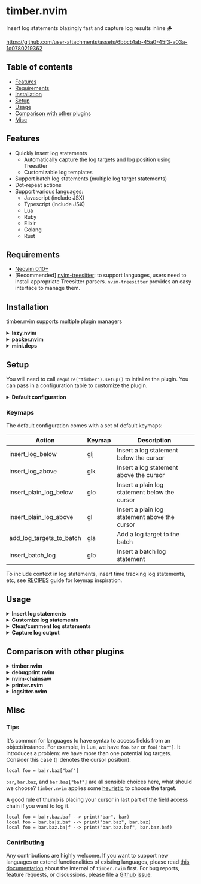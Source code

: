 # timber.nvim

Insert log statements blazingly fast and capture log results inline 🪵

https://github.com/user-attachments/assets/6bbcb1ab-45a0-45f3-a03a-1d0780219362

## Table of contents

- [Features](#features)
- [Requirements](#requirements)
- [Installation](#installation)
- [Setup](#setup)
- [Usage](#usage)
- [Comparison with other plugins](#comparison-with-other-plugins)
- [Misc](#misc)

## Features

- Quickly insert log statements
  - Automatically capture the log targets and log position using Treesitter
  - Customizable log templates
- Support batch log statements (multiple log target statements)
- Dot-repeat actions
- Support various languages:
  - Javascript (include JSX)
  - Typescript (include JSX)
  - Lua
  - Ruby
  - Elixir
  - Golang
  - Rust

## Requirements

- [Neovim 0.10+](https://github.com/neovim/neovim/releases)
- [Recommended] [nvim-treesitter](https://github.com/nvim-treesitter/nvim-treesitter): to support languages, users need to install appropriate Treesitter parsers. `nvim-treesitter` provides an easy interface to manage them.

## Installation

timber.nvim supports multiple plugin managers

<details>
<summary><strong>lazy.nvim</strong></summary>

```lua
{
    "Goose97/timber.nvim",
    version = "*", -- Use for stability; omit to use `main` branch for the latest features
    event = "VeryLazy",
    config = function()
        require("timber").setup({
            -- Configuration here, or leave empty to use defaults
        })
    end
}
```
</details>

<details>
<summary><strong>packer.nvim</strong></summary>

```lua
use({
    "Goose97/timber.nvim",
    tag = "*", -- Use for stability; omit to use `main` branch for the latest features
    config = function()
        require("timber").setup({
            -- Configuration here, or leave empty to use defaults
        })
    end
})
```
</details>

<details>
<summary><strong>mini.deps</strong></summary>

```lua
local MiniDeps = require("mini.deps");

MiniDeps.add({
    source = "Goose97/timber.nvim",
})

require("timber").setup({
    -- Configuration here, or leave empty to use defaults
})
```
</details>

## Setup

You will need to call `require("timber").setup()` to intialize the plugin. You can pass in a configuration table to customize the plugin.

<details>
<summary><strong>Default configuration</strong></summary>

```lua
{
  log_templates = {
    default = {
      javascript = [[console.log("%log_target", %log_target)]],
      typescript = [[console.log("%log_target", %log_target)]],
      jsx = [[console.log("%log_target", %log_target)]],
      tsx = [[console.log("%log_target", %log_target)]],
      lua = [[print("%log_target", %log_target)]],
      ruby = [[puts("%log_target #{%log_target}")]],
      elixir = [[IO.inspect(%log_target, label: "%log_target")]],
      go = [[log.Printf("%log_target: %v\n", %log_target)]],
      rust = [[println!("%log_target: {:#?}", %log_target);]],
      python = [[print("%log_target", %log_target)]],
      c = [[printf("%log_target: %s\n", %log_target);]],
      cpp = [[std::cout << "%log_target: " << %log_target << std::endl;]],
      java = [[System.out.println("%log_target: " + %log_target);]],
      c_sharp = [[Console.WriteLine($"%log_target: {%log_target}");]],
    },
    plain = {
      javascript = [[console.log("%insert_cursor")]],
      typescript = [[console.log("%insert_cursor")]],
      jsx = [[console.log("%insert_cursor")]],
      tsx = [[console.log("%insert_cursor")]],
      lua = [[print("%insert_cursor")]],
      ruby = [[puts("%insert_cursor")]],
      elixir = [[IO.puts(%insert_cursor)]],
      go = [[log.Printf("%insert_cursor")]],
      rust = [[println!("%insert_cursor");]],
      python = [[print("%insert_cursor")]],
      c = [[printf("%insert_cursor \n");]],
      cpp = [[std::cout << "%insert_cursor" << std::endl;]],
      java = [[System.out.println("%insert_cursor");]],
      c_sharp = [[Console.WriteLine("%insert_cursor");]],
    },
  },
  batch_log_templates = {
    default = {
      javascript = [[console.log({ %repeat<"%log_target": %log_target><, > })]],
      typescript = [[console.log({ %repeat<"%log_target": %log_target><, > })]],
      jsx = [[console.log({ %repeat<"%log_target": %log_target><, > })]],
      tsx = [[console.log({ %repeat<"%log_target": %log_target><, > })]],
      lua = [[print(string.format("%repeat<%log_target=%s><, >", %repeat<%log_target><, >))]],
      ruby = [[puts("%repeat<%log_target: #{%log_target}><, >")]],
      elixir = [[IO.inspect({ %repeat<%log_target><, > })]],
      go = [[log.Printf("%repeat<%log_target: %v><, >\n", %repeat<%log_target><, >)]],
      rust = [[println!("%repeat<%log_target: {:#?}><, >", %repeat<%log_target><, >);]],
      python = [[print(%repeat<"%log_target", %log_target><, >)]],
      c = [[printf("%repeat<%log_target: %s><, >\n", %repeat<%log_target><, >);]],
      cpp = [[std::cout %repeat<<< "%log_target: " << %log_target>< << "\n  " > << std::endl;]],
      java = [[System.out.printf("%repeat<%log_target=%s><, >%n", %repeat<%log_target><, >);]],
      c_sharp = [[Console.WriteLine($"%repeat<%log_target: {%log_target}><, >");]],
    },
  },
  -- The string to search for when deleting or commenting log statements
  -- Can be used in log templates as %log_marker placeholder
  log_marker = "🪵",
  -- Controls the flash highlight after a log statement is inserted
  -- or a log target is added to a batch
  highlight = {
    on_insert = true,
    on_add_to_batch = true,
    duration = 500,
  },
  keymaps = {
    -- Set to false to disable the default keymap for specific actions
    -- insert_log_below = false,
    insert_log_below = "glj",
    insert_log_above = "glk",
    insert_plain_log_below = "glo",
    insert_plain_log_above = "gl<S-o>",
    insert_batch_log = "glb",
    add_log_targets_to_batch = "gla",
    insert_log_below_operator = "g<S-l>j",
    insert_log_above_operator = "g<S-l>k",
    insert_batch_log_operator = "g<S-l>b",
    add_log_targets_to_batch_operator = "g<S-l>a",
  },
  -- Set to false to disable all default keymaps
  default_keymaps_enabled = true,
  log_watcher = {
    enabled = false,
    sources = {},
    preview_snippet_length = 32,
  },
}
```

</details>

### Keymaps

The default configuration comes with a set of default keymaps:

| Action | Keymap | Description |
| -      | -      | -           |
| insert_log_below | glj | Insert a log statement below the cursor |
| insert_log_above | glk | Insert a log statement above the cursor |
| insert_plain_log_below | glo | Insert a plain log statement below the cursor |
| insert_plain_log_above | gl<S-o> | Insert a plain log statement above the cursor |
| add_log_targets_to_batch | gla | Add a log target to the batch |
| insert_batch_log | glb | Insert a batch log statement |

To include context in log statements, insert time tracking log statements, etc, see [RECIPES](https://github.com/Goose97/timber.nvim/blob/main/doc/RECIPES.md#advanced-logging-use-cases) guide for keymap inspiration.

## Usage

<details>
<summary><strong>Insert log statements</strong></summary>

There are two kinds of log statements:

1. Single log statements: log statements that may or may not capture single log target
2. Batch log statements: log statements that capture multiple log targets

These examples use the default configuration. The `|` denotes the cursor position.

```help
    Old text                    Command         New text
    --------------------------------------------------------------------------------------------
    local str = "H|ello"        glj             local str = "Hello"
                                                print("str", str)
    --------------------------------------------------------------------------------------------
    foo(st|r)                   glk             print("str", str)
                                                foo(str)
    --------------------------------------------------------------------------------------------
    foo(st|r, num)              vi(glb          foo(str, num)
                                                print(string.format("foo=%s, num=%s", foo, num))
```

</details>

<details>
<summary><strong>Customize log statements</strong></summary>

The content of the log statement can be customized via templates. `timber.nvim` supports some special placeholders which will be replaced after inserting:

- `%log_target`: the log target text
- `%line_number`: the line number of the log target.

```lua
local opts = {
    log_templates = {
        default = {
            lua = [[print("LOG %log_target ON LINE %line_number", %log_target)]],
        },
    },
}

require("timber").setup(opts)
```

Out of the box, `timber.nvim` provides [default templates](https://github.com/Goose97/timber.nvim/blob/main/lua/timber/config.lua) for all supported languages.

</details>

<details>
<summary><strong>Clear/comment log statements</strong></summary>

Clear all log statements in the current buffer:

```lua
require("timber.actions").clear_log_statements({ global = false })
```

or comment all log statements in the current buffers (call this again will uncomment them):

```lua
require("timber.actions").toggle_comment_log_statements({ global = false })
```

Use `global = true` to perform the action on all files. `timber.nvim` use grep to find all log statements in your project. For this to work, you need to:

1. Set `log_marker` in the configuration. The default is 🪵. This `log_marker` will be grep to find the log statements. Make sure to include it in your log templates using the `%log_marker` placeholder:

```lua

opts = {
    log_templates = {
        default = {
            lua = [[print("%log_marker " .. %log_target)]],
        },
    },
}
```

2. Make sure your `grepprg` is suitable. The search comand will be invoked as: `<grepprg> <log_marker>`. These are some recommendations, ranking from most to least recommended:

```lua
vim.o.grepprg = "rg --vimgrep --no-heading --smart-case" -- Use ripgrep
vim.o.grepprg = "git grep --line-number --column" -- Use git
vim.o.grepprg = "grep --line-number --with-filename -R --exclude-dir=.git" -- Use grep
```

</details>

<details>
<summary><strong>Capture log output</strong></summary>

`timber.nvim` can monitor multiple sources and capture the log output. For example, a common use case is to capture the log output from a test runner or from a log file.

Here's an example configuration:

```lua
require("timber").setup({
    log_templates = {
        default = {
            lua = [[print("%watcher_marker_start" .. %log_target .. "%watcher_marker_end")]],
        },
    },
    log_watcher = {
        enabled = true,
        -- A table of source id and source configuration
        sources = {
            log_file = {
                type = "filesystem",
                name = "Log file",
                path = "/tmp/debug.log",
            },
            neotest = {
                -- Test runner
                type = "neotest",
                name = "Neotest",
            },
        },
    }
})

-- Configure neotest consumer if source neotest is used
require("neotest").setup({
    consumers = {
        timber = require("timber.watcher.sources.neotest").consumer,
    },
})
```

The configuration does two things:

1. It adds the watcher marker placeholders to the log template. These markers help us extract the log results from the sources. For example, the log statement can print to stdout something like this: `🪵ZGH|Hello World|ZGH`. Notice the log content `Hello World` flanked by two markers.
2. It enables the log watcher and configures the log watcher to monitor two sources: a file and the [neotest](https://github.com/nvim-neotest/neotest) test run output.

After the log results are captured, a snippet of the log result will be displayed inline next to the log statement. You can also see the full log content inside a floating window using `require("timber.buffers").open_float()`

![image](https://github.com/user-attachments/assets/e2ea2765-f43d-4ca2-91b5-a02d07f9a4ce)

See how to setup syntax highlighting for the float buffer in [RECIPES](https://github.com/Goose97/timber.nvim/blob/main/doc/RECIPES.md#pretty-captured-log-buffer).

</details>

## Comparison with other plugins

<details>
<summary><strong>timber.nvim</strong></summary>

- Pros:
    - Capture log target using Treesitter. This makes inserting log statements more accurate.

    ```lua
    if (
        foo > bar and
        -- print("foo", foo) - ❌ Non-Treesitter plugin will insert here
        bar > baz
    ) then
        -- print("foo", foo) - ✅ timber.nvim will insert here
    end
    ```

    - Insert multiple log statements at once using visual mode
    - Capture multiple log targets in a single statement. This makes log output more readable and organized.
    - Can capture log output and display it inline or in a floating window

- Cons:
    - Treesitter requires hand-written queries for each languages. It does not support all languages out of the box.
    - Must install Treesitter parser for each language

</details>

<details>
<summary><strong>debugprint.nvim</strong></summary>

[Repo](https://github.com/andrewferrier/debugprint.nvim)

- More mature plugin: support more languages and has fallback heuristic for non-supported languages.
- Has more features: prompt users to choose expressions to print, print in insert mode
- Does not use Treesitter to power log

</details>

<details>
<summary><strong>nvim-chainsaw</strong></summary>

[Repo](https://github.com/chrisgrieser/nvim-chainsaw)

- Comes with many built-in commands: objectLog, typeLog, assertLog, etc
- Can not customize log statements content
- Does not use Treesitter to power log

</details>

<details>
<summary><strong>printer.nvim</strong></summary>

[Repo](https://github.com/rareitems/printer.nvim)

- Support only `below` log position or put the log statement into yank register
- Does not use Treesitter to power log
</details>

<details>
<summary><strong>logsitter.nvim</strong></summary>

[Repo](https://github.com/gaelph/logsitter.nvim)

- Use Treesitter to power log
- Limited support for languages: only Javascript like, Golang, Lua, Python, Swift
- Log statements customization is limited: can only specify the log prefix and separator
</details>


## Misc

### Tips

It's common for languages to have syntax to access fields from an object/instance. For example, in Lua, we have `foo.bar`
or `foo["bar"]`. It introduces a problem: we have more than one potential log targets. Consider this case (`|` denotes
the cursor position):

  ```
  local foo = ba|r.baz["baf"]
  ```

`bar`, `bar.baz`, and `bar.baz["baf"]` are all sensible choices here, what should we choose? `timber.nvim` applies some
[heuristic](https://github.com/Goose97/timber.nvim/blob/main/doc/HOW-IT-WORKS.md#Heuristic) to choose the target.

A good rule of thumb is placing your cursor in last part of the field access chain if you want to log it.

```
local foo = ba|r.baz.baf --> print("bar", bar)
local foo = bar.ba|z.baf --> print("bar.baz", bar.baz)
local foo = bar.baz.ba|f --> print("bar.baz.baf", bar.baz.baf)
```

### Contributing

Any contributions are highly welcome. If you want to support new languages or extend functionalities of existing languages,
please read [this documentation](https://github.com/Goose97/timber.nvim/blob/main/doc/HOW-IT-WORKS.md) about the internal of
`timber.nvim` first. For bug reports, feature requests, or discussions, please file a [Github issue](https://github.com/Goose97/timber.nvim/issues).

